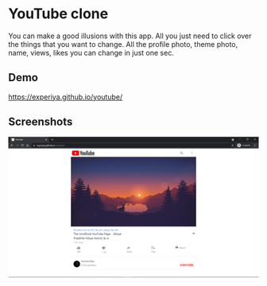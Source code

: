
# YouTube clone

You can make a good illusions with this app. All you just need to click over the things that you want to change. All the profile photo, theme photo, name, views, likes you can change in just one sec.


## Demo

https://experiya.github.io/youtube/

  
## Screenshots

![App Screenshot](https://github.com/Experiya/snapshot/blob/main/clone/Screenshot%20(489).png?raw=true)

  
